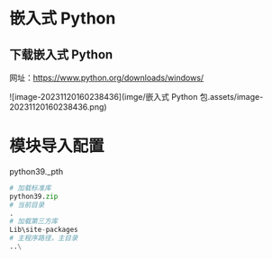 # 嵌入式 Python

## 下载嵌入式 Python

网址：https://www.python.org/downloads/windows/

![image-20231120160238436](imge/嵌入式 Python 包.assets/image-20231120160238436.png)

# 模块导入配置

python39._pth

```python
# 加载标准库
python39.zip
# 当前目录
.
# 加载第三方库
Lib\site-packages
# 主程序路径，主目录
..\
```





